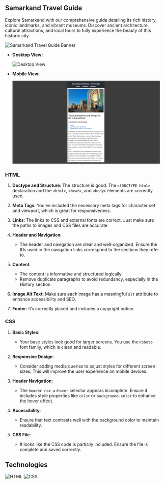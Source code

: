 ## Samarkand Travel Guide
Explore Samarkand with our comprehensive guide detailing its rich history, iconic landmarks, and vibrant museums. Discover ancient architecture, cultural attractions, and local tours to fully experience the beauty of this historic city.

![Samarkand Travel Guide Banner](images/banner.png)

- **Desktop View:**
  
  ![Desktop View](images/calculator-screenshot.png)

- **Mobile View:**

  ![Mobile View](images/mobile.png)

### HTML

1. **Doctype and Structure**: The structure is good. The `<!DOCTYPE html>` declaration and the `<html>`, `<head>`, and `<body>` elements are correctly used.

2. **Meta Tags**: You’ve included the necessary meta tags for character set and viewport, which is great for responsiveness.

3. **Links**: The links to CSS and external fonts are correct. Just make sure the paths to images and CSS files are accurate.

4. **Header and Navigation**:
   - The header and navigation are clear and well-organized. Ensure the IDs used in the navigation links correspond to the sections they refer to.

5. **Content**:
   - The content is informative and structured logically. 
   - Remove duplicate paragraphs to avoid redundancy, especially in the History section.

6. **Image Alt Text**: Make sure each image has a meaningful `alt` attribute to enhance accessibility and SEO.

7. **Footer**: It’s correctly placed and includes a copyright notice.

### CSS

1. **Basic Styles**:
   - Your base styles look good for larger screens. You use the `Roboto` font family, which is clean and readable.

2. **Responsive Design**:
   - Consider adding media queries to adjust styles for different screen sizes. This will improve the user experience on mobile devices.

3. **Header Navigation**:
   - The `header nav a:hover` selector appears incomplete. Ensure it includes style properties like `color` or `background-color` to enhance the hover effect.

4. **Accessibility**:
   - Ensure that text contrasts well with the background color to maintain readability.

5. **CSS File**:
   - It looks like the CSS code is partially included. Ensure the file is complete and saved correctly.

## Technologies

<div style="display: flex; flex-wrap: wrap; gap: 5px;">
    <img src="https://img.shields.io/badge/HTML-%23F06529.svg?style=for-the-badge&logo=html5&logoColor=white"
        alt="HTML">
    <img src="https://img.shields.io/badge/CSS-%231572B6.svg?style=for-the-badge&logo=css3&logoColor=white" alt="CSS">
</div>
